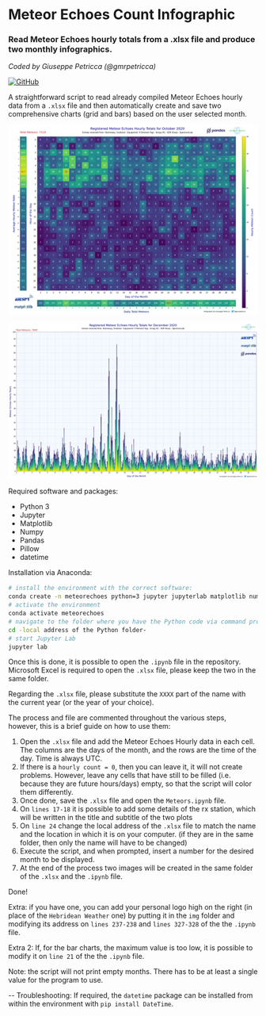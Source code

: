 # Meteor Echoes Count Infographic
### Read Meteor Echoes hourly totals from a .xlsx file and produce two monthly infographics.

*Coded by Giuseppe Petricca (@gmrpetricca)*

[![GitHub](https://img.shields.io/github/license/raspishake/rsudp)](https://github.com/raspishake/rsudp/blob/master/LICENSE)

A straightforward script to read already compiled Meteor Echoes hourly data from a `.xlsx` file and then automatically create and save two comprehensive charts (grid and bars) based on the user selected month.


![Example output](GridChart_October_2020_Meteor_Count.png)

![Example output](BarChart_December_2020_Meteor_Count.png)

Required software and packages:
- Python 3
- Jupyter
- Matplotlib
- Numpy
- Pandas
- Pillow
- datetime

Installation via Anaconda:
```bash
# install the environment with the correct software:
conda create -n meteorechoes python=3 jupyter jupyterlab matplotlib numpy pandas pillow
# activate the environment
conda activate meteorechoes
# navigate to the folder where you have the Python code via command prompt
cd -local address of the Python folder-
# start Jupyter Lab
jupyter lab
```

Once this is done, it is possible to open the `.ipynb` file in the repository. Microsoft Excel is required to open the `.xlsx` file, please keep the two in the same folder.

Regarding the `.xlsx` file, please substitute the `XXXX` part of the name with the current year (or the year of your choice).

The process and file are commented throughout the various steps, however, this is a brief guide on how to use them: 

1. Open the `.xlsx` file and add the Meteor Echoes Hourly data in each cell. The columns are the days of the month, and the rows are the time of the day. Time is always UTC.
2. If there is a `hourly count = 0`, then you can leave it, it will not create problems. However, leave any cells that have still to be filled (i.e. because they are future hours/days) empty, so that the script will color them differently.
3. Once done, save the `.xlsx` file and open the `Meteors.ipynb` file.
4. On `lines 17-18` it is possible to add some details of the rx station, which will be written in the title and subtitle of the two plots
5. On `line 24` change the local address of the `.xlsx` file to match the name and the location in which it is on your computer. (if they are in the same folder, then only the name will have to be changed)
6. Execute the script, and when prompted, insert a number for the desired month to be displayed.
7. At the end of the process two images will be created in the same folder of the `.xlsx` and the `.ipynb` file.

Done!

Extra: if you have one, you can add your personal logo high on the right (in place of the `Hebridean Weather` one) by putting it in the `img` folder and modifying its address on `lines 237-238` and `lines 327-328` of the the `.ipynb` file.

Extra 2: If, for the bar charts, the maximum value is too low, it is possible to modify it on `line 21` of the the `.ipynb` file.

Note: the script will not print empty months. There has to be at least a single value for the program to use.

-- Troubleshooting: 
If required, the ```datetime``` package can be installed from within the environment with ```pip install DateTime```.
